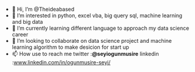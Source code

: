 - 👋 Hi, I’m @Theideabased
- 👀 I’m interested in python, excel vba, big query sql, machine learning and big data
- 🌱 I’m currently learning different language to approach my data science career 
- 💞️ I’m looking to collaborate on data science project and machine learning algorithm to make desicion for start up
- 📫 How use to reach me twitter :**@seyiogunmusire** linkedin :www.linkedin.com/in/ogunmusire-seyi/  

<!---
Theideabased/Theideabased is a ✨ special ✨ repository because its `README.md` (this file) appears on your GitHub profile.
You can click the Preview link to take a look at your changes.
--->
